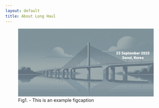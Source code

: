 ```yaml
---
layout: default
title: About Long Haul
---
```


<div class="post" style="text-align: justify;">
   <figure>
	<img src="/assets/img/touring.jpg" alt=""> 
	<figcaption>Fig1. - This is an example figcaption</figcaption>
</figure>

</div>

